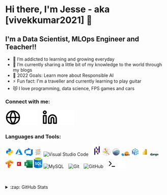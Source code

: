 # Hi there, I'm Jesse - aka [vivekkumar2021] 👋 

## I'm a Data Scientist, MLOps Engineer and Teacher!!

- 🌱 I’m addicted to learning and growing everyday
- 👯 I’m currently sharing a little bit of my knowledge to the world through my blogs
- 🥅 2022 Goals: Learn more about Responsible AI
- ⚡ Fun fact: I'm a traveller and currently learning to play guitar
- 😻 I love programming, data science, FPS games and cars

### Connect with me:

[![website](./img/globe-light.svg)](http://predictionoid.herokuapp.com/#gh-light-mode-only)
[![website](./img/globe-dark.svg)](http://predictionoid.herokuapp.com/#gh-dark-mode-only)
&nbsp;&nbsp;
[![website](./img/linkedin-light.svg)](https://www.linkedin.com/in/vivek-kumar-76457193/#gh-light-mode-only)
[![website](./img/linkedin-dark.svg)](https://www.linkedin.com/in/vivek-kumar-76457193/#gh-dark-mode-only)
&nbsp;&nbsp;

### Languages and Tools:

<p align="left">
<img alt="Python" width="26px" src="./img/python.png" />
<img alt="Azure" width="26px" src="./img/azure.svg" />
<img alt="Azure DevOps" width="26px" src="./img/azuredevops.png" />
<img alt="Jupyter" width="26px" src="./img/jupyter.png" />
<img alt="Visual Studio Code" width="26px" src="https://cdn.jsdelivr.net/gh/devicons/devicon/icons/vscode/vscode-original.svg" style="padding-right:10px;" />
<img alt="Pandas" width="26px" src="./img/pandas.svg" />
<img alt="Matplotlib" width="26px" src="./img/matplotlib.svg" />
<img alt="Seaborn" width="26px" src="./img/seaborn.svg" />
<img alt="SKLearn" width="26px" src="./img/sklearn.svg" />
<img alt="Numpy" width="26px" src="./img/numpy.svg" />
<img alt="PowerBI" width="26px" src="./img/powerbi.png" />
<img alt="Django" width="26px" src="./img/django.png" />
<img alt="Tensorflow" width="26px" src="./img/tensorflow.svg" />
<img alt="Keras" width="26px" src="./img/keras.png" />
<img alt="Excel" width="26px" src="./img/excel.svg" />
<img alt="SQL" width="26px" src="./img/sql.png" />
<img alt="MySQL" width="26px" src="https://cdn.jsdelivr.net/gh/devicons/devicon/icons/mysql/mysql-original.svg" style="padding-right:10px;" />
<img alt="Git" width="26px" src="https://cdn.jsdelivr.net/gh/devicons/devicon/icons/git/git-original.svg" style="padding-right:10px;" />
<img alt="GitHub" width="26px" src="https://user-images.githubusercontent.com/3369400/139447912-e0f43f33-6d9f-45f8-be46-2df5bbc91289.png" style="padding-right:10px;" />
<img alt="Terminal" width="26px" src="./img/terminal-light.svg" />
<img alt="Terminal" width="26px" src="./img/terminal-dark.svg" />
</p>

<br />
<br />

<details>
  <summary>:zap: GitHub Stats</summary>

  <img align="left" alt="vivekkumar2021's GitHub Stats" src="https://github-readme-stats.vercel.app/api?username=vivekkumar2021&show_icons=true&hide_border=false&title_color=ff652f&icon_color=FFE400&bg_color=09131B&text_color=ffffff&border_color=0c1a25" />

</details>

[website]: http://predictionoid.herokuapp.com/
[linkedin]: https://www.linkedin.com/in/vivek-kumar-76457193/

